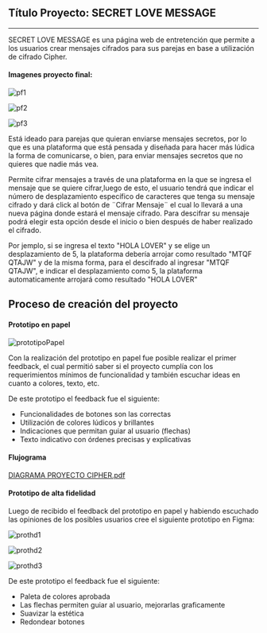 ## Título Proyecto: SECRET LOVE MESSAGE 
***

SECRET LOVE MESSAGE es una página web de entretención que permite a los usuarios crear mensajes cifrados para sus parejas en base a utilización de cifrado Cipher.

#### Imagenes proyecto final:

![pf1](https://user-images.githubusercontent.com/83927184/120116013-0ded4800-c154-11eb-8108-4068d029497e.png)

![pf2](https://user-images.githubusercontent.com/83927184/120116029-23627200-c154-11eb-9238-0e167ff30736.png)

![pf3](https://user-images.githubusercontent.com/83927184/120116057-4db42f80-c154-11eb-9d72-ebfc198423f0.png)

Está ideado  para parejas que quieran enviarse mensajes secretos, por lo que es una plataforma que está pensada y diseñada para hacer más lúdica la forma de comunicarse, o bien, para enviar mensajes secretos que no quieres que nadie más vea.

Permite cifrar mensajes a través de una plataforma en la que se ingresa el mensaje que se quiere cifrar,luego de esto, el usuario tendrá que indicar el número de desplazamiento específico de caracteres que tenga su mensaje cifrado y  dará click al botón de ¨Cifrar Mensaje¨ el cual lo llevará a una nueva página donde estará el mensaje cifrado. Para descifrar su mensaje podrá elegir esta opción desde el inicio o bien después de haber realizado el cifrado.

Por jemplo, si se ingresa el texto "HOLA LOVER" y se elige un desplazamiento de 5, la plataforma debería arrojar como resultado "MTQF QTAJW" y de la misma forma, para el descifrado al ingresar "MTQF QTAJW", e indicar el desplazamiento como 5, la plataforma  automaticamente arrojará como resultado "HOLA LOVER"

## Proceso de creación del proyecto

#### Prototipo en papel

![prototipoPapel](https://user-images.githubusercontent.com/83927184/120117346-cb7b3980-c15a-11eb-8c06-13f5358f3d34.jpg)

Con la realización del prototipo en papel fue posible realizar el primer feedback, el cual permitió saber si el proyecto cumplía con los requerimientos mínimos de funcionalidad y también escuchar ideas en cuanto a colores, texto, etc. 

De este prototipo el feedback fue el siguiente:

* Funcionalidades de botones son las correctas
* Utilización de colores lúdicos y brillantes
* Indicaciones que permitan guiar al usuario (flechas)
* Texto indicativo con órdenes precisas y explicativas

#### Flujograma

[DIAGRAMA PROYECTO CIPHER.pdf](https://github.com/ConsueloHerrera/SCL017-cipher/files/6566871/DIAGRAMA.PROYECTO.CIPHER.pdf)


#### Prototipo de alta fidelidad

Luego de recibido el feedback del prototipo en papel y habiendo escuchado las opiniones de los posibles usuarios cree el siguiente prototipo en Figma:

![prothd1](https://user-images.githubusercontent.com/83927184/120117954-e56a4b80-c15d-11eb-822c-e201e84a4986.png)

![prothd2](https://user-images.githubusercontent.com/83927184/120118093-c0c2a380-c15e-11eb-8434-e2724cc7a2a6.jpg)

![prothd3](https://user-images.githubusercontent.com/83927184/120118127-01222180-c15f-11eb-887a-760d315167d4.png)

De este prototipo el feedback fue el siguiente:

* Paleta de colores aprobada
* Las flechas permiten guiar al usuario, mejorarlas graficamente
* Suavizar la estética
* Redondear botones 




